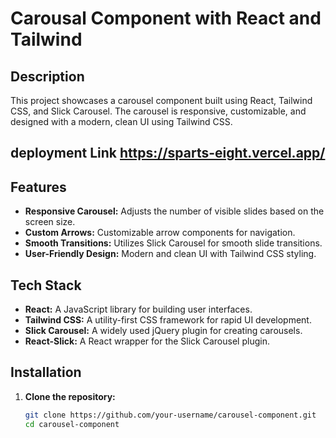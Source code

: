 # Carousal Component with React and Tailwind

## Description

This project showcases a carousel component built using React, Tailwind CSS, and Slick Carousel. The carousel is responsive, customizable, and designed with a modern, clean UI using Tailwind CSS.

## deployment Link https://sparts-eight.vercel.app/

## Features

- **Responsive Carousel:** Adjusts the number of visible slides based on the screen size.
- **Custom Arrows:** Customizable arrow components for navigation.
- **Smooth Transitions:** Utilizes Slick Carousel for smooth slide transitions.
- **User-Friendly Design:** Modern and clean UI with Tailwind CSS styling.

## Tech Stack

- **React:** A JavaScript library for building user interfaces.
- **Tailwind CSS:** A utility-first CSS framework for rapid UI development.
- **Slick Carousel:** A widely used jQuery plugin for creating carousels.
- **React-Slick:** A React wrapper for the Slick Carousel plugin.

## Installation

1. **Clone the repository:**
   ```bash
   git clone https://github.com/your-username/carousel-component.git
   cd carousel-component
